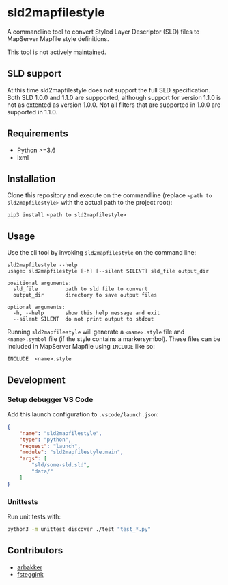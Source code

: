 # sld2mapfilestyle

A commandline tool to convert Styled Layer Descriptor (SLD) files to MapServer Mapfile style definitions.

This tool is not actively maintained. 

## SLD support

At this time sld2mapfilestyle does not support the full SLD specification. Both SLD 1.0.0 and 1.1.0 are suppported, although support for version 1.1.0 is not as extented as version 1.0.0. Not all filters that are supported in 1.0.0 are supported in 1.1.0.

## Requirements

- Python >=3.6
- lxml

## Installation

Clone this repository and execute on the commandline (replace `<path to sld2mapfilestyle>` with the actual path to the project root):

```
pip3 install <path to sld2mapfilestyle>
```

## Usage

Use the cli tool by invoking `sld2mapfilestyle` on the command line:

```
sld2mapfilestyle --help
usage: sld2mapfilestyle [-h] [--silent SILENT] sld_file output_dir

positional arguments:
  sld_file         path to sld file to convert
  output_dir       directory to save output files

optional arguments:
  -h, --help       show this help message and exit
  --silent SILENT  do not print output to stdout
```

Running `sld2mapfilestyle` will generate a `<name>.style` file and `<name>.symbol` file (if the style contains a markersymbol). These files can be included in MapServer Mapfile using `INCLUDE` like so:

```
INCLUDE  <name>.style
```

## Development

### Setup debugger VS Code

Add this launch configuration to `.vscode/launch.json`:

```json
{
    "name": "sld2mapfilestyle",
    "type": "python",
    "request": "launch",
    "module": "sld2mapfilestyle.main",
    "args": [
        "sld/some-sld.sld",
        "data/"
    ]
}
```

### Unittests

Run unit tests with:

```bash
python3 -m unittest discover ./test "test_*.py"
```

## Contributors

- [arbakker](https://github.com/arbakker)
- [fsteggink](https://github.com/fsteggink)
